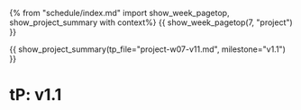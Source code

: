 {% from "schedule/index.md" import show_week_pagetop, show_project_summary with context%}
{{ show_week_pagetop(7, "project") }}

{{ show_project_summary(tp_file="project-w07-v11.md", milestone="v1.1") }}

# tP: v1.1

<include src="../../admin/project-w07-v11.md#body" />